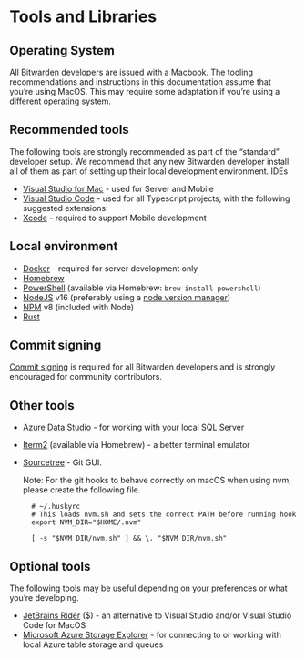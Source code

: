 # Tools and Libraries

## Operating System

All Bitwarden developers are issued with a Macbook. The tooling recommendations and instructions in this documentation assume that you’re using MacOS. This may require some adaptation if you’re using a different operating system.

## Recommended tools

The following tools are strongly recommended as part of the “standard” developer setup. We recommend that any new Bitwarden developer install all of them as part of setting up their local development environment.
IDEs

- [Visual Studio for Mac](https://visualstudio.microsoft.com/vs/mac/) - used for Server and Mobile
- [Visual Studio Code](https://code.visualstudio.com/) - used for all Typescript projects, with the following suggested extensions:
- [Xcode](https://developer.apple.com/xcode/) - required to support Mobile development

## Local environment

- [Docker](https://docs.docker.com/get-docker/) - required for server development only
- [Homebrew](https://brew.sh/)
- [PowerShell](https://docs.microsoft.com/en-us/powershell/scripting/install/installing-powershell-core-on-macos) (available via Homebrew: `brew install powershell`)
- [NodeJS](https://nodejs.org/) v16 (preferably using a [node version manager](https://docs.npmjs.com/downloading-and-installing-node-js-and-npm))
- [NPM](https://www.npmjs.com/) v8 (included with Node)
- [Rust](https://www.rust-lang.org/tools/install)

## Commit signing

[Commit signing](./commit-signing.md) is required for all Bitwarden developers and is strongly encouraged for community contributors.


## Other tools

- [Azure Data Studio](https://docs.microsoft.com/en-us/sql/azure-data-studio/download-azure-data-studio) - for working with your local SQL Server
- [Iterm2](https://iterm2.com/) (available via Homebrew) - a better terminal emulator
- [Sourcetree](https://www.sourcetreeapp.com/) - Git GUI.

  Note: For the git hooks to behave correctly on macOS when using nvm, please create the following file.

        # ~/.huskyrc
        # This loads nvm.sh and sets the correct PATH before running hook
        export NVM_DIR="$HOME/.nvm"

        [ -s "$NVM_DIR/nvm.sh" ] && \. "$NVM_DIR/nvm.sh"

## Optional tools

The following tools may be useful depending on your preferences or what you’re developing.

- [JetBrains Rider](https://www.jetbrains.com/rider/) ($) - an alternative to Visual Studio and/or Visual Studio Code for MacOS
- [Microsoft Azure Storage Explorer](https://azure.microsoft.com/en-us/features/storage-explorer/) - for connecting to or working with local Azure table storage and queues
